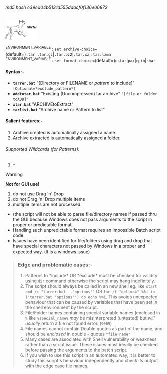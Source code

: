 ###### md5 hash e39ed04b5131d555ddacf0f136e06872<br>
<img src="wintar.png" width=100>

<SUP>ENVIRONMENT_VARIABLE</SUP> : `set archive-choice=`(default=)`.tar|.tar.gz`|`.tar.bz2`|`.tar.xz`|`.tar.lzma`<br>
<SUP>ENVIRONMENT_VARIABLE</SUP> : `set format-choice=`(default=)`ustar`|`pax`|`cpio`|`shar`

#### Syntax:-
+ <b>`tarrer.bat`</b> "[Directory or FILENAME or *pattern* to include]" `[Optional=*exclude_pattern*]`<br>
+ <b>`addtotar.bat`</b> "Existing (Uncompressed) tar archive" `"[file or folder toADD]"`<br>
+ <b>`xtar.bat`</b> "ARCHIVEtoExtract"
+ <b>`tarlist.bat`</b> "Archive name or Pattern to list"

#### Salient features:-
1. Archive created is automatically assigned a name.
2. Archive extracted is automatically assigned a folder.

###### Supported Wildcards (for Patterns):
1. `*`

>[!WARNING]
> <b>Not for GUI use!</b>
>1. do not use Drag 'n' Drop<br>
>2. do not Drag 'n' Drop multiple items<br>
>3. multiple items are not processed.<br>
>+ (the script will not be able to parse file/directory names if passed thru the GUI because Windows does not pass arguments to the script in proper or predictable format.
>+ Handling such unpredictable format requires an impossible Batch script code. 
>+ Issues have been identified for file/folders using drag and drop that have special characters not passed by Windows in a proper and expected way. (It is a windows issue)

>### Edge and problematic cases:-
>1. Patterns to \*include\* OR \*exclude\* must be checked for validity using `dir` command otherwise the script may hang indefinitely.
>2. The script should always be called in an new shell eg. like `start cmd /c "tarrer.bat .."options""` OR `for /f "delims=" %%i in ('tarrer.bat "options"') do echo %%i`. This avoids unexpected behaviour that can be caused by variables that have been set in the shell environment by the script.
>3. File/Folder names containing special variable names (enclosed in `%` like `%special_name%` *may* be misinterpreted (untested) but *will usually* return a file not found error. (`9009`)
>4. File names cannot contain Double quotes as part of the name, and should be *enclosed* in double - quotes `"file name"`
>5. Many cases are associated with Shell vulnerability or weakness rather than a script issue. These issues must ideally be checked before passing the arguments to the batch script.
>6. If you wish to use this script in an automated way, it is better to study this script's behaviour independently and check its output with the edge case file names.
